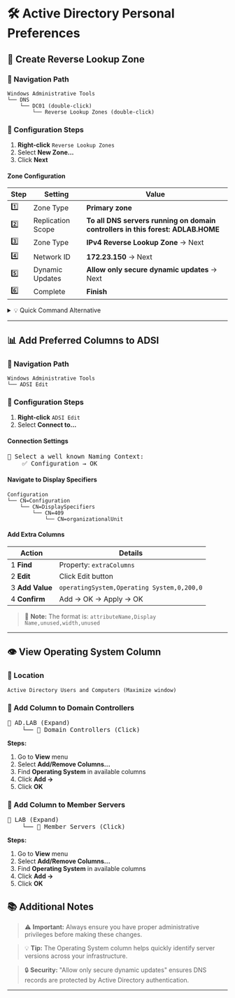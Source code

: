 # 🛠️ Active Directory Personal Preferences

## 🔄 Create Reverse Lookup Zone

### 📍 Navigation Path
```
Windows Administrative Tools
└── DNS
    └── DC01 (double-click)
        └── Reverse Lookup Zones (double-click)
```

### 🔧 Configuration Steps

1. **Right-click** `Reverse Lookup Zones`
2. Select **New Zone...**
3. Click **Next**

#### Zone Configuration
| Step | Setting | Value |
|------|---------|-------|
| 1️⃣ | Zone Type | **Primary zone** |
| 2️⃣ | Replication Scope | **To all DNS servers running on domain controllers in this forest: ADLAB.HOME** |
| 3️⃣ | Zone Type | **IPv4 Reverse Lookup Zone** → Next |
| 4️⃣ | Network ID | **172.23.150** → Next |
| 5️⃣ | Dynamic Updates | **Allow only secure dynamic updates** → Next |
| 6️⃣ | Complete | **Finish** |

<details>
<summary>💡 Quick Command Alternative</summary>

```powershell
Add-DnsServerPrimaryZone -NetworkID "172.23.150.0/24" -ReplicationScope "Forest" -DynamicUpdate "Secure"
```
</details>




---

## 📊 Add Preferred Columns to ADSI

### 📍 Navigation Path
```
Windows Administrative Tools
└── ADSI Edit
```

### 🔧 Configuration Steps

1. **Right-click** `ADSI Edit`
2. Select **Connect to...**

#### Connection Settings
<pre>
📁 Select a well known Naming Context:
    ✅ Configuration → OK
</pre>

#### Navigate to Display Specifiers
```
Configuration
└── CN=Configuration
    └── CN=DisplaySpecifiers
        └── CN=409
            └── CN=organizationalUnit
```

#### Add Extra Columns

| Action | Details |
|--------|---------|
| 1️ **Find** | Property: `extraColumns` |
| 2 **Edit** | Click Edit button |
| 3 **Add Value** | `operatingSystem,Operating System,0,200,0` |
| 4 **Confirm** | Add → OK → Apply → OK |

> 📝 **Note:** The format is: `attributeName,Display Name,unused,width,unused`

---

## 👁️ View Operating System Column

### 📍 Location
```
Active Directory Users and Computers (Maximize window)
```

### 🔧 Add Column to Domain Controllers

<pre>
📁 AD.LAB (Expand)
    └── 📁 Domain Controllers (Click)
</pre>

**Steps:**
1. Go to **View** menu
2. Select **Add/Remove Columns...**
3. Find **Operating System** in available columns
4. Click **Add →**
5. Click **OK**

### 🔧 Add Column to Member Servers

<pre>
📁 LAB (Expand)
    └── 📁 Member Servers (Click)
</pre>

**Steps:**
1. Go to **View** menu
2. Select **Add/Remove Columns...**
3. Find **Operating System** in available columns
4. Click **Add →**
5. Click **OK**



## 📚 Additional Notes

> ⚠️ **Important:** Always ensure you have proper administrative privileges before making these changes.

> 💡 **Tip:** The Operating System column helps quickly identify server versions across your infrastructure.

> 🔒 **Security:** "Allow only secure dynamic updates" ensures DNS records are protected by Active Directory authentication.

---
